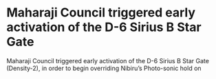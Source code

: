 # Maharaji Council triggered early activation of the D-6 Sirius B Star Gate

Maharaji Council triggered early activation of the D-6 Sirius B Star Gate
(Density-2), in order to begin overriding Nibiru’s Photo-sonic hold on